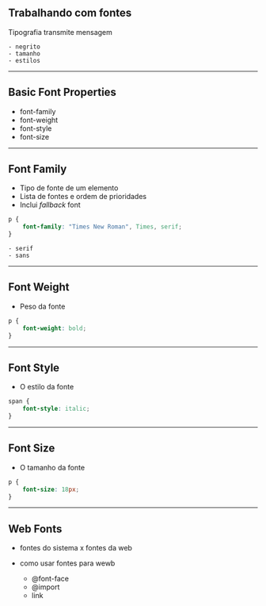 ## Trabalhando com fontes

Tipografia transmite mensagem

    - negrito
    - tamanho
    - estilos

-----------------------------------------------------------------

## Basic Font Properties

* font-family
* font-weight
* font-style
* font-size

--------------------------------------------------------------------

## Font Family

* Tipo de fonte de um elemento
* Lista de fontes e ordem de prioridades
* Inclui *fallback* font

```css
p {
    font-family: "Times New Roman", Times, serif;
}
```

    - serif
    - sans

-------------------------------------------------------------------------

## Font Weight

* Peso da fonte


```css
p {
    font-weight: bold;
}
```

-----------------------------------------------------------------------------

## Font Style

* O estilo da fonte


```css
span {
    font-style: italic;
}
```

--------------------------------------------------------------------------------

## Font Size

* O tamanho da fonte

```css
p {
    font-size: 18px;
}
```

-----------------------------------------------------------------------------------

## Web Fonts

- fontes do sistema x fontes da web
- como usar fontes para wewb

    * @font-face
    * @import
    * link

